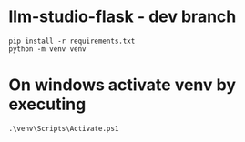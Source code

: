 # llm-studio-flask - dev branch

```
pip install -r requirements.txt
python -m venv venv 
```
 
# On windows activate venv by executing
```
.\venv\Scripts\Activate.ps1
```
